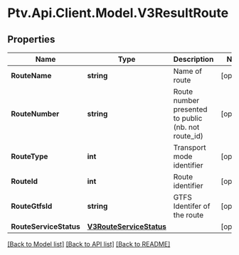 # Ptv.Api.Client.Model.V3ResultRoute

## Properties

Name | Type | Description | Notes
------------ | ------------- | ------------- | -------------
**RouteName** | **string** | Name of route | [optional] 
**RouteNumber** | **string** | Route number presented to public (nb. not route_id) | [optional] 
**RouteType** | **int** | Transport mode identifier | [optional] 
**RouteId** | **int** | Route identifier | [optional] 
**RouteGtfsId** | **string** | GTFS Identifer of the route | [optional] 
**RouteServiceStatus** | [**V3RouteServiceStatus**](V3RouteServiceStatus.md) |  | [optional] 

[[Back to Model list]](../README.md#documentation-for-models) [[Back to API list]](../README.md#documentation-for-api-endpoints) [[Back to README]](../README.md)

